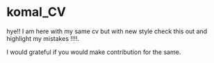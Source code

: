 # komal_CV
 <p>hye!! I am here with my same cv but with new style check this out and highlight my mistakes !!!!.</p>
 I would grateful if you would make contribution for the same.
